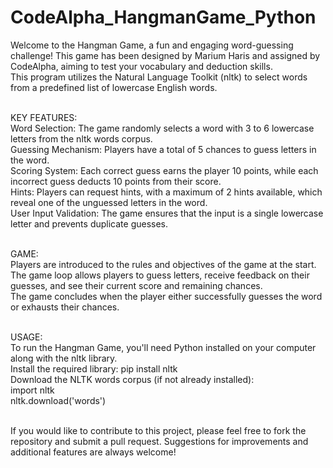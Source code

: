 # CodeAlpha_HangmanGame_Python
Welcome to the Hangman Game, a fun and engaging word-guessing challenge! This game has been designed by Marium Haris and assigned by CodeAlpha, aiming to test your vocabulary and deduction skills.<br>
This program utilizes the Natural Language Toolkit (nltk) to select words from a predefined list of lowercase English words.<br><br>

KEY FEATURES:<br>
Word Selection: The game randomly selects a word with 3 to 6 lowercase letters from the nltk words corpus.<br>
Guessing Mechanism: Players have a total of 5 chances to guess letters in the word.<br>
Scoring System: Each correct guess earns the player 10 points, while each incorrect guess deducts 10 points from their score.<br>
Hints: Players can request hints, with a maximum of 2 hints available, which reveal one of the unguessed letters in the word.<br>
User Input Validation: The game ensures that the input is a single lowercase letter and prevents duplicate guesses.<br><br>

GAME:<br>
Players are introduced to the rules and objectives of the game at the start.<br>
The game loop allows players to guess letters, receive feedback on their guesses, and see their current score and remaining chances.<br>
The game concludes when the player either successfully guesses the word or exhausts their chances.<br><br>

USAGE: <br>
To run the Hangman Game, you'll need Python installed on your computer along with the nltk library.<br>
Install the required library: pip install nltk <br>
Download the NLTK words corpus (if not already installed): <br>
import nltk <br>
nltk.download('words') <br><br>

If you would like to contribute to this project, please feel free to fork the repository and submit a pull request. Suggestions for improvements and additional features are always welcome!
